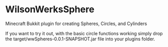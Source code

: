 # WilsonWerksSphere
Minecraft Bukkit plugin for creating Spheres, Circles, and Cylinders

If you want to try it out, with the basic circle functions working simply drop the target/wwSpheres-0.0.1-SNAPSHOT.jar file into your plugins folder.
